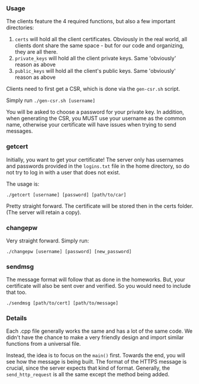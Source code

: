 ### Usage

The clients feature the 4 required functions, but also a few important directories:

1. `certs` will hold all the client certificates. Obviously in the real world, all clients dont share the same space - but for our code and organizing, they are all there.
2. `private_keys` will hold all the client private keys. Same 'obviously' reason as above
3. `public_keys` will hold all the client's public keys. Same 'obviously' reason as above


Clients need to first get a CSR, which is done via the `gen-csr.sh` script.

Simply run `./gen-csr.sh [username]`

You will be asked to choose a password for your private key. In addition, when generating the CSR, you MUST use your username as the common name, 
otherwise your certificate will have issues when trying to send messages.


### getcert

Initially, you want to get your certificate! The server only has usernames and passwords provided in the `logins.txt` file in the
home directory, so do not try to log in with a user that does not exist.

The usage is:

`./getcert [username] [password] [path/to/car]`

Pretty straight forward. The certificate will be stored then in the certs folder. (The server will retain a copy).


### changepw

Very straight forward. Simply run:

`./changepw [username] [password] [new_password]`


### sendmsg

The message format will follow that as done in the homeworks. But, your certificate will also be sent over and verified. So you would need
to include that too.

`./sendmsg [path/to/cert] [path/to/message]`

### Details
Each .cpp file generally works the same and has a lot of the same code. We didn't have the chance to make a very friendly design and import
similar functions from a universal file. 

Instead, the idea is to focus on the `main()` first. Towards the end, you will see how the message is being built. The format of the HTTPS message
is crucial, since the server expects that kind of format. Generally, the `send_http_request` is all the same except the method being added.
